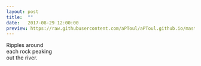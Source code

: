 ```yaml
---
layout: post
title:  ""
date:   2017-08-29 12:00:00
preview: https://raw.githubusercontent.com/aPToul/aPToul.github.io/master/_images/isar3.jpg
---
```


Ripples around  
each rock peaking  
out the river.


